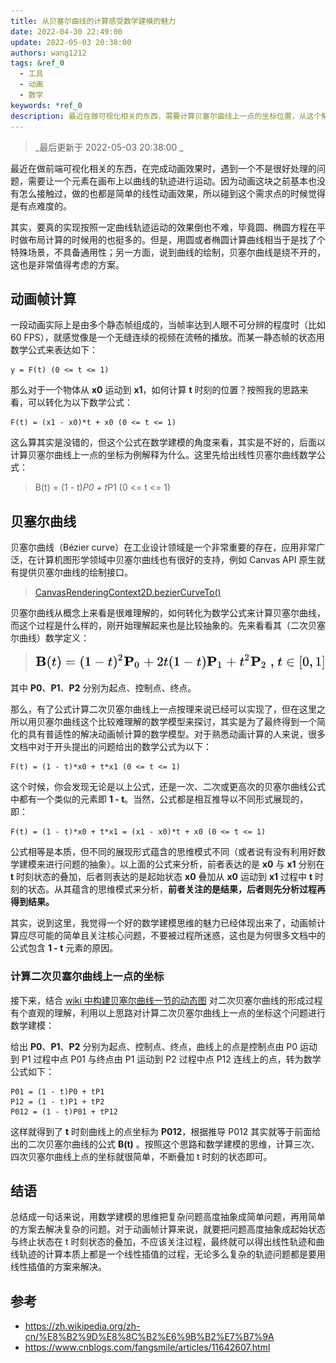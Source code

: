 ```yaml
---
title: 从贝塞尔曲线的计算感受数学建模的魅力
date: 2022-04-30 22:49:00
update: 2022-05-03 20:38:00
authors: wang1212
tags: &ref_0
  - 工具
  - 动画
  - 数学
keywords: *ref_0
description: 最近在做可视化相关的东西，需要计算贝塞尔曲线上一点的坐标位置，从这个解决过程中感受到了数学建模的魅力。
---
```


> _最后更新于 2022-05-03 20:38:00 _

最近在做前端可视化相关的东西，在完成动画效果时，遇到一个不是很好处理的问题，需要让一个元素在画布上以曲线的轨迹进行运动。因为动画这块之前基本也没有怎么接触过，做的也都是简单的线性动画效果，所以碰到这个需求点的时候觉得是有点难度的。

其实，要真的实现按照一定曲线轨迹运动的效果倒也不难，毕竟圆、椭圆方程在平时做布局计算的时候用的也挺多的。但是，用圆或者椭圆计算曲线相当于是找了个特殊场景，不具备通用性；另一方面，说到曲线的绘制，贝塞尔曲线是绕不开的，这也是非常值得考虑的方案。

<!-- truncate -->

## 动画帧计算

一段动画实际上是由多个静态帧组成的，当帧率达到人眼不可分辨的程度时（比如 60 FPS），就感觉像是一个无缝连续的视频在流畅的播放。而某一静态帧的状态用数学公式来表达如下：

```
y = F(t) (0 <= t <= 1)
```

那么对于一个物体从 **x0** 运动到 **x1**，如何计算 **t** 时刻的位置？按照我的思路来看，可以转化为以下数学公式：

```
F(t) = (x1 - x0)*t + x0 (0 <= t <= 1)
```

这么算其实是没错的，但这个公式在数学建模的角度来看，其实是不好的，后面以计算贝塞尔曲线上一点的坐标为例解释为什么。这里先给出线性贝塞尔曲线数学公式：

> B(t) = (1 - t)*P0 + t*P1 (0 <= t <= 1)

## 贝塞尔曲线

贝塞尔曲线（Bézier curve）在工业设计领域是一个非常重要的存在，应用非常广泛，在计算机图形学领域中贝塞尔曲线也有很好的支持，例如 Canvas API 原生就有提供贝塞尔曲线的绘制接口。

> [CanvasRenderingContext2D.bezierCurveTo()](https://developer.mozilla.org/en-US/docs/Web/API/CanvasRenderingContext2D/bezierCurveTo)

贝塞尔曲线从概念上来看是很难理解的，如何转化为数学公式来计算贝塞尔曲线，而这个过程是什么样的，刚开始理解起来也是比较抽象的。先来看看其（二次贝塞尔曲线）数学定义：

> ![Quadratic Bezier Curve Formula](Quadratic-Bezier-Curve-Formula.svg.png 'Quadratic Bezier Curve Formula')

其中 **P0**、**P1**、**P2** 分别为起点、控制点、终点。

那么，有了公式计算二次贝塞尔曲线上一点按理来说已经可以实现了，但在这里之所以用贝塞尔曲线这个比较难理解的数学模型来探讨，其实是为了最终得到一个简化的具有普适性的解决动画帧计算的数学模型。对于熟悉动画计算的人来说，很多文档中对于开头提出的问题给出的数学公式为以下：

```
F(t) = (1 - t)*x0 + t*x1 (0 <= t <= 1)
```

这个时候，你会发现无论是以上公式，还是一次、二次或更高次的贝塞尔曲线公式中都有一个类似的元素即 **1 - t**。当然，公式都是相互推导以不同形式展现的，即：

```
F(t) = (1 - t)*x0 + t*x1 = (x1 - x0)*t + x0 (0 <= t <= 1)
```

公式相等是本质，但不同的展现形式蕴含的思维模式不同（或者说有没有利用好数学建模来进行问题的抽象）。以上面的公式来分析，前者表达的是 **x0** 与 **x1** 分别在 **t** 时刻状态的叠加，后者则表达的是起始状态 **x0** 叠加从 **x0** 运动到 **x1** 过程中 **t** 时刻的状态。从其蕴含的思维模式来分析，**前者关注的是结果，后者则先分析过程再得到结果。**

其实，说到这里，我觉得一个好的数学建模思维的魅力已经体现出来了，动画帧计算应尽可能的简单且关注核心问题，不要被过程所迷惑，这也是为何很多文档中的公式包含 **1 - t** 元素的原因。

### 计算二次贝塞尔曲线上一点的坐标

接下来，结合 [wiki 中构建贝塞尔曲线一节的动态图](https://zh.wikipedia.org/zh-cn/%E8%B2%9D%E8%8C%B2%E6%9B%B2%E7%B7%9A#%E4%BA%8C%E6%AC%A1%E6%9B%B2%E7%B7%9A) 对二次贝塞尔曲线的形成过程有个直观的理解，利用以上思路对计算二次贝塞尔曲线上一点的坐标这个问题进行数学建模：

给出 **P0**、**P1**、**P2** 分别为起点、控制点、终点，曲线上的点是控制点由 P0 运动到 P1 过程中点 P01 与终点由 P1 运动到 P2 过程中点 P12 连线上的点，转为数学公式如下：

```
P01 = (1 - t)P0 + tP1
P12 = (1 - t)P1 + tP2
P012 = (1 - t)P01 + tP12
```

这样就得到了 **t** 时刻曲线上的点坐标为 **P012**，根据推导 P012 其实就等于前面给出的二次贝塞尔曲线的公式 **B(t)** 。按照这个思路和数学建模的思维，计算三次、四次贝塞尔曲线上点的坐标就很简单，不断叠加 t 时刻的状态即可。

## 结语

总结成一句话来说，用数学建模的思维把复杂问题高度抽象成简单问题，再用简单的方案去解决复杂的问题。对于动画帧计算来说，就要把问题高度抽象成起始状态与终止状态在 t 时刻状态的叠加，不应该关注过程，最终就可以得出线性轨迹和曲线轨迹的计算本质上都是一个线性插值的过程，无论多么复杂的轨迹问题都是要用线性插值的方案来解决。

## 参考

- https://zh.wikipedia.org/zh-cn/%E8%B2%9D%E8%8C%B2%E6%9B%B2%E7%B7%9A
- https://www.cnblogs.com/fangsmile/articles/11642607.html
